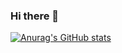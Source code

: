 ### Hi there 👋

[![Anurag's GitHub stats](https://github-readme-stats.vercel.app/api?username=Amortis)](https://github.com/anuraghazra/github-readme-stats)
